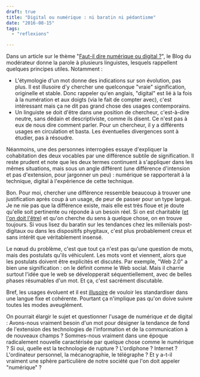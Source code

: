 ```yaml
---
draft: true
title: "Digital ou numérique : ni baratin ni pédantisme"
date: "2016-08-15"
tags:
  - "reflexions"

---
```


Dans un article sur le thème "[Faut-il dire numérique ou digital ?](http://www.blogdumoderateur.com/numerique-ou-digital/)", le Blog du modérateur donne la parole à plusieurs linguistes, lesquels rappellent quelques principes utiles. Notamment :

- L'étymologie d'un mot donne des indications sur son évolution, pas plus. Il est illusoire d'y chercher une quelconque "vraie" signification, originelle et stable. Donc rappeler qu'en anglais, "digital" est lié à la fois à la numération et aux doigts (via le fait de compter avec), c'est intéressant mais ça ne dit pas grand chose des usages contemporains.
- Un linguiste se doit d'être dans une position de chercheur, c'est-à-dire neutre, sans dédain et descriptiviste, comme ils disent. Ce n'est pas à eux de nous dire comment parler. Pour un chercheur, il y a différents usages en circulation et basta. Les éventuelles divergences sont à étudier, pas à résoudre.

Néanmoins, une des personnes interrogées essaye d'expliquer la cohabitation des deux vocables par une différence subtile de signification. Il reste prudent et note que les deux termes continuent à s'appliquer dans les mêmes situations, mais sous un angle différent (une différence d'intension et pas d'extension, pour jargonner un peu) : numérique se rapporterait à la technique, digital à l'expérience de cette technique.

Bon. Pour moi, chercher une différence ressemble beaucoup à trouver une justification après coup à un usage, de peur de passer pour un type largué. Je ne nie pas que la différence existe, mais elle est très floue et je doute qu'elle soit pertinente ou réponde à un besoin réel. Si on est charitable ([et l'on doit l'être]([http://toutcequibouge.net/](https://en.wikipedia.org/wiki/Principle_of_charity))) et qu'on cherche du sens à quelque chose, on en trouve toujours. Si vous lisez du baratin sur les tendances chez les millenials post-digitaux ou dans les dispositifs phygitaux, c'est plus probablement creux et sans intérêt que véritablement insensé.

Le nœud du problème, c'est que tout ça n'est pas qu'une question de mots, mais des postulats qu'ils véhiculent. Les mots vont et viennent, alors que les postulats doivent être explicités et discutés. Par exemple, "Web 2.0" a bien une signification : on le définit comme le Web social. Mais il charrie surtout l'idée que le web se développerait séquentiellement, avec de belles phases résumables d'un mot. Et ça, c'est sacrément discutable.

Bref, les usages évoluent et il est [illusoire](http://baalhammon.fr/linguistique.html#q5) de vouloir les standardiser dans une langue fixe et cohérente. Pourtant ça n'implique pas qu'on doive suivre toutes les modes aveuglément.

On pourrait élargir le sujet et questionner l'usage de numérique _et_ de digital : Avons-nous vraiment besoin d'un mot pour désigner la tendance de fond de l'extension des technologies de l'information et de la communication à de nouveaux champs ? Sommes-nous vraiment dans une époque radicalement nouvelle caractérisée par quelque chose comme le numérique ? Si oui, quelle est la technologie de rupture ? L'ordiphone ? Internet ? L'ordinateur personnel, la mécanographie, le télégraphe ? Et y a-t-il vraiment une sphère particulière de notre société que l'on doit appeler "numérique" ?
